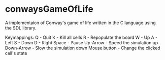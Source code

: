 # conwaysGameOfLife
A implementaion of Conway's game of life written in the C language using the SDL library.

Keymappings:
    Q            - Quit
    K            - Kill all cells
    R            - Repopulate the board
    W            - Up
    A            - Left 
    S            - Down
    D            - Right
    Space        - Pause
    Up-Arrow     - Speed the simulation up
    Down-Arrow   - Slow the simulation down
    Mouse button - Change the clicked cell's state
